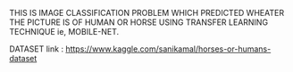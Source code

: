 THIS IS IMAGE CLASSIFICATION PROBLEM WHICH PREDICTED WHEATER THE PICTURE IS OF HUMAN OR HORSE USING TRANSFER LEARNING TECHNIQUE ie, MOBILE-NET.

DATASET link : https://www.kaggle.com/sanikamal/horses-or-humans-dataset
    	
     	
      
